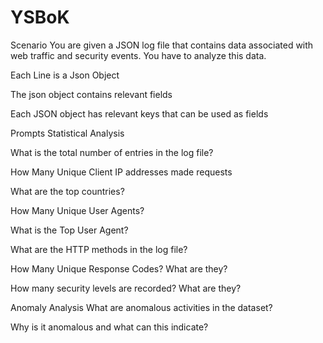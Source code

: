 # YSBoK

Scenario
You are given a JSON log file that contains data associated with web traffic and security events. You have to analyze this data. 

Each Line is a Json Object

The json object contains relevant fields 

Each JSON object has relevant keys that can be used as fields

Prompts
Statistical Analysis

What is the total number of entries in the log file?

How Many Unique Client IP addresses made requests

What are the top countries?

How Many Unique User Agents?

What is the Top User Agent?

What are the HTTP methods in the log file?

How Many Unique Response Codes? What are they?

How many security levels are recorded? What are they?

Anomaly Analysis
What are anomalous activities in the dataset? 

Why is it anomalous and what can this indicate?